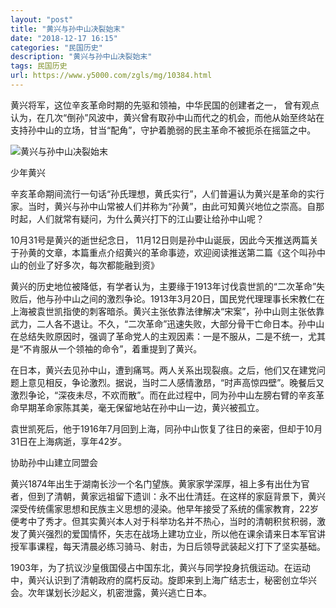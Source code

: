 ```yaml
---
layout: "post"
title: "黄兴与孙中山决裂始末"
date: "2018-12-17 16:15"
categories: "民国历史"
description: "黄兴与孙中山决裂始末"
tags: 民国历史
url: https://www.y5000.com/zgls/mg/10384.html
---
```






黄兴将军，这位辛亥革命时期的先驱和领袖，中华民国的创建者之一，
曾有观点认为，在几次“倒孙”风波中，黄兴曾有取孙中山而代之的机会，而他从始至终站在支持孙中山的立场，甘当“配角”，守护着脆弱的民主革命不被扼杀在摇篮之中。

![黄兴与孙中山决裂始末](/uploads/allimg/170112/6-1F112164FL49.JPG)

少年黄兴

辛亥革命期间流行一句话“孙氏理想，黄氏实行”，人们普遍认为黄兴是革命的实行家。当时，黄兴与孙中山常被人们并称为“孙黄”，由此可知黄兴地位之崇高。自那时起，人们就常有疑问，为什么黄兴打下的江山要让给孙中山呢？

10月31号是黄兴的逝世纪念日，
11月12日则是孙中山诞辰，因此今天推送两篇关于孙黄的文章，本篇重点介绍黄兴的革命事迹，欢迎阅读推送第二篇《这个叫孙中山的创业了好多次，每次都能融到资》

黄兴的历史地位被降低，有学者认为，主要缘于1913年讨伐袁世凯的“二次革命”失败后，他与孙中山之间的激烈争论。1913年3月20日，国民党代理理事长宋教仁在上海被袁世凯指使的刺客暗杀。黄兴主张依靠法律解决“宋案”，孙中山则主张依靠武力，二人各不退让。不久，“二次革命”迅速失败，大部分骨干亡命日本。孙中山在总结失败原因时，强调了革命党人的主观因素：一是不服从，二是不统一，尤其是“不肯服从一个领袖的命令”，着重提到了黄兴。

在日本，黄兴去见孙中山，遭到痛骂。两人关系出现裂痕。之后，他们又在建党问题上意见相反，争论激烈。据说，当时二人感情激昂，“时声高惊四壁”。晚餐后又激烈争论，“深夜未尽，不欢而散”。而在此过程中，同为孙中山左膀右臂的辛亥革命早期革命家陈其美，毫无保留地站在孙中山一边，黄兴被孤立。

袁世凯死后，他于1916年7月回到上海，同孙中山恢复了往日的亲密，但却于10月31日在上海病逝，享年42岁。

协助孙中山建立同盟会

黄兴1874年出生于湖南长沙一个名门望族。黄家家学深厚，祖上多有出仕为官者，但到了清朝，黄家远祖留下遗训：永不出仕清廷。在这样的家庭背景下，黄兴深受传统儒家思想和民族主义思想的浸染。他早年接受了系统的儒家教育，22岁便考中了秀才。但其实黄兴本人对于科举功名并不热心，当时的清朝积贫积弱，激发了黄兴强烈的爱国情怀，矢志在战场上建功立业，所以他在课余请来日本军官讲授军事课程，每天清晨必练习骑马、射击，为日后领导武装起义打下了坚实基础。

1903年，为了抗议沙皇俄国侵占中国东北，黄兴与同学投身抗俄运动。在运动中，黄兴认识到了清朝政府的腐朽反动。旋即来到上海广结志士，秘密创立华兴会。次年谋划长沙起义，机密泄露，黄兴逃亡日本。
